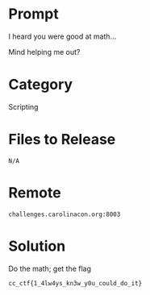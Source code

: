 # Prompt 

I heard you were good at math...

Mind helping me out?

# Category

Scripting

# Files to Release

`N/A`

# Remote

`challenges.carolinacon.org:8003`

# Solution

Do the math; get the flag

`cc_ctf{1_4lw4ys_kn3w_y0u_could_do_it}`
